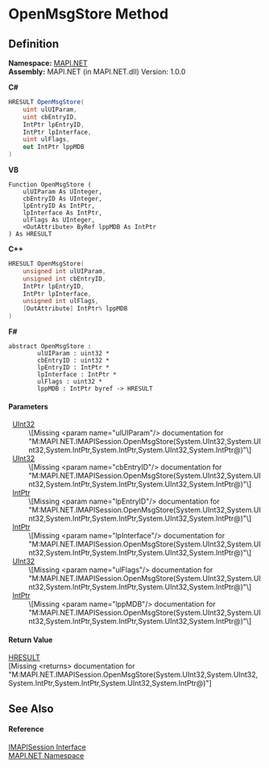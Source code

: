 # OpenMsgStore Method




## Definition
**Namespace:** <a href="5bef4637-66f8-16d4-e5f4-4d0da57a1538.md">MAPI.NET</a>  
**Assembly:** MAPI.NET (in MAPI.NET.dll) Version: 1.0.0

**C#**
``` C#
HRESULT OpenMsgStore(
	uint ulUIParam,
	uint cbEntryID,
	IntPtr lpEntryID,
	IntPtr lpInterface,
	uint ulFlags,
	out IntPtr lppMDB
)
```
**VB**
``` VB
Function OpenMsgStore ( 
	ulUIParam As UInteger,
	cbEntryID As UInteger,
	lpEntryID As IntPtr,
	lpInterface As IntPtr,
	ulFlags As UInteger,
	<OutAttribute> ByRef lppMDB As IntPtr
) As HRESULT
```
**C++**
``` C++
HRESULT OpenMsgStore(
	unsigned int ulUIParam, 
	unsigned int cbEntryID, 
	IntPtr lpEntryID, 
	IntPtr lpInterface, 
	unsigned int ulFlags, 
	[OutAttribute] IntPtr% lppMDB
)
```
**F#**
``` F#
abstract OpenMsgStore : 
        ulUIParam : uint32 * 
        cbEntryID : uint32 * 
        lpEntryID : IntPtr * 
        lpInterface : IntPtr * 
        ulFlags : uint32 * 
        lppMDB : IntPtr byref -> HRESULT 
```



#### Parameters
<dl><dt>  <a href="https://learn.microsoft.com/dotnet/api/system.uint32" target="_blank" rel="noopener noreferrer">UInt32</a></dt><dd>\[Missing &lt;param name="ulUIParam"/&gt; documentation for "M:MAPI.NET.IMAPISession.OpenMsgStore(System.UInt32,System.UInt32,System.IntPtr,System.IntPtr,System.UInt32,System.IntPtr@)"\]</dd><dt>  <a href="https://learn.microsoft.com/dotnet/api/system.uint32" target="_blank" rel="noopener noreferrer">UInt32</a></dt><dd>\[Missing &lt;param name="cbEntryID"/&gt; documentation for "M:MAPI.NET.IMAPISession.OpenMsgStore(System.UInt32,System.UInt32,System.IntPtr,System.IntPtr,System.UInt32,System.IntPtr@)"\]</dd><dt>  <a href="https://learn.microsoft.com/dotnet/api/system.intptr" target="_blank" rel="noopener noreferrer">IntPtr</a></dt><dd>\[Missing &lt;param name="lpEntryID"/&gt; documentation for "M:MAPI.NET.IMAPISession.OpenMsgStore(System.UInt32,System.UInt32,System.IntPtr,System.IntPtr,System.UInt32,System.IntPtr@)"\]</dd><dt>  <a href="https://learn.microsoft.com/dotnet/api/system.intptr" target="_blank" rel="noopener noreferrer">IntPtr</a></dt><dd>\[Missing &lt;param name="lpInterface"/&gt; documentation for "M:MAPI.NET.IMAPISession.OpenMsgStore(System.UInt32,System.UInt32,System.IntPtr,System.IntPtr,System.UInt32,System.IntPtr@)"\]</dd><dt>  <a href="https://learn.microsoft.com/dotnet/api/system.uint32" target="_blank" rel="noopener noreferrer">UInt32</a></dt><dd>\[Missing &lt;param name="ulFlags"/&gt; documentation for "M:MAPI.NET.IMAPISession.OpenMsgStore(System.UInt32,System.UInt32,System.IntPtr,System.IntPtr,System.UInt32,System.IntPtr@)"\]</dd><dt>  <a href="https://learn.microsoft.com/dotnet/api/system.intptr" target="_blank" rel="noopener noreferrer">IntPtr</a></dt><dd>\[Missing &lt;param name="lppMDB"/&gt; documentation for "M:MAPI.NET.IMAPISession.OpenMsgStore(System.UInt32,System.UInt32,System.IntPtr,System.IntPtr,System.UInt32,System.IntPtr@)"\]</dd></dl>

#### Return Value
<a href="50596607-a328-ef10-6ea9-0448fbb7d197.md">HRESULT</a>  
\[Missing &lt;returns&gt; documentation for "M:MAPI.NET.IMAPISession.OpenMsgStore(System.UInt32,System.UInt32,System.IntPtr,System.IntPtr,System.UInt32,System.IntPtr@)"\]

## See Also


#### Reference
<a href="d28ec202-b730-fb1f-42ac-5545b0b43d47.md">IMAPISession Interface</a>  
<a href="5bef4637-66f8-16d4-e5f4-4d0da57a1538.md">MAPI.NET Namespace</a>  

